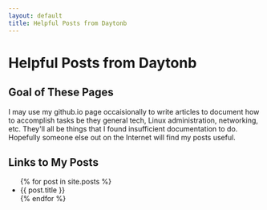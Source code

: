 ```yaml
---
layout: default
title: Helpful Posts from Daytonb
---
```


# Helpful Posts from Daytonb

## Goal of These Pages

I may use my github.io page occaisionally to write articles to document how to accomplish tasks be they general tech, Linux administration, networking, etc.
They'll all be things that I found insufficient documentation to do.
Hopefully someone else out on the Internet will find my posts useful.

## Links to My Posts

<ul>
  {% for post in site.posts %}
    <li>
      <a hfref="{{ post.url }}">{{ post.title }}</a>
    </li>
  {% endfor %}
</ul>
